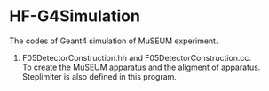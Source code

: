# HF-G4Simulation
The codes of Geant4 simulation of MuSEUM experiment.

1. F05DetectorConstruction.hh and F05DetectorConstruction.cc. <br>
To create the MuSEUM apparatus and the aligment of apparatus. Steplimiter is also defined in this program.
